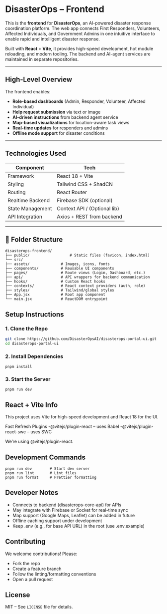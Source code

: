 #  DisasterOps – Frontend

This is the **frontend** for **DisasterOps**, an AI-powered disaster response coordination platform. The web app connects First Responders, Volunteers, Affected Individuals, and Government Admins in one intuitive interface to enable rapid and intelligent disaster response.

Built with **React + Vite**, it provides high-speed development, hot module reloading, and modern tooling. The backend and AI-agent services are maintained in separate repositories.

---

##  High-Level Overview

The frontend enables:

-  **Role-based dashboards** (Admin, Responder, Volunteer, Affected Individual)
-  **Help request submission** via text or image
-  **AI-driven instructions** from backend agent service
-  **Map-based visualizations** for location-aware task views
-  **Real-time updates** for responders and admins
-  **Offline mode support** for disaster conditions

---

##  Technologies Used

| Component         | Tech                        |
|------------------|-----------------------------|
| Framework         | React 18 + Vite             |
| Styling           | Tailwind CSS + ShadCN       |
| Routing           | React Router                |
| Realtime Backend  | Firebase SDK (optional)     |
| State Management  | Context API / (Optional lib)|
| API Integration   | Axios + REST from backend   |

---

## 📁 Folder Structure

```
disasterops-frontend/
├── public/                  # Static files (favicon, index.html)
└── src/
├── assets/              # Images, icons, fonts
├── components/          # Reusable UI components
├── pages/               # Route views (Login, Dashboard, etc.)
├── api/                 # API wrappers for backend communication
├── hooks/               # Custom React hooks
├── contexts/            # React context providers (auth, role)
├── styles/              # Tailwind/global styles
├── App.jsx              # Root app component
└── main.jsx             # ReactDOM entrypoint
```

##  Setup Instructions

### 1. Clone the Repo

```bash
git clone https://github.com/DisasterOpsAI/disasterops-portal-ui.git
cd disasterops-portal-ui
```

### 2. Install Dependencies
```
pnpm install
```

### 3. Start the Server
```
pnpm run dev
```

## React + Vite Info

This project uses Vite for high-speed development and React 18 for the UI.

Fast Refresh Plugins
-@vitejs/plugin-react – uses Babel
-@vitejs/plugin-react-swc – uses SWC

We’re using @vitejs/plugin-react.

## Development Commands
```
pnpm run dev        # Start dev server
pnpm run lint       # Lint files
pnpm run format     # Prettier formatting
```

## Developer Notes
- Connects to backend (disasterops-core-api) for APIs
- May integrate with Firebase or Socket for real-time sync
- Map support (Google Maps, Leaflet) can be added in future
- Offline caching support under development
- Keep .env (e.g., for base API URL) in the root (use .env.example)

## Contributing

We welcome contributions! Please:

- Fork the repo
- Create a feature branch
- Follow the linting/formatting conventions
- Open a pull request


## License

MIT – See `LICENSE` file for details.

